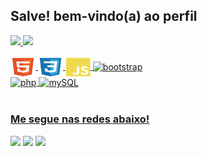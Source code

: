 ## Salve! bem-vindo(a) ao perfil

 <div>
  <a href="https://github.com/D1N0ssauron">
  <img height="180em" src="https://github-readme-stats.vercel.app/api?username=D1N0ssauron&show_icons=true&theme=tokyonight&include_all_commits=true&count_private=true"/> <img height="180em" src="https://github-readme-stats.vercel.app/api/top-langs/?username=D1N0ssauron&layout=compact&langs_count=6&theme=tokyonight"/>
</div>
<div style="display: inline_block"><br />
  <img align="center" alt="HTML" height="30" width="40" src="https://raw.githubusercontent.com/devicons/devicon/master/icons/html5/html5-original.svg">
  <img align="center" alt="CSS" height="30" width="40" src="https://raw.githubusercontent.com/devicons/devicon/master/icons/css3/css3-original.svg">
  <img align="center" alt="Js" height="30" width="40" src="https://raw.githubusercontent.com/devicons/devicon/master/icons/javascript/javascript-plain.svg">
   <img align="center" alt="bootstrap" height="30" width="40" src="https://cdn.jsdelivr.net/gh/devicons/devicon/icons/bootstrap/bootstrap-plain.svg" />
 <br />
  <img align="center" alt="php" height="30" width="40" src="https://cdn.jsdelivr.net/gh/devicons/devicon/icons/php/php-plain.svg" />
  <img align="center" alt="mySQL" height="30" width="40" src="https://cdn.jsdelivr.net/gh/devicons/devicon/icons/mysql/mysql-plain-wordmark.svg" />

          
</div>
 
 <br />
 
  ### Me segue nas redes abaixo!
 
<div> 
  <a href="https://instagram.com/dino_sauron" target="_blank"><img src="https://img.shields.io/badge/-Instagram-%23E4405F?style=for-the-badge&logo=instagram&logoColor=white" target="_blank"></a>
  <a href = "mailto:tiago.tiagorissetto@gmail.com"><img src="https://img.shields.io/badge/-Gmail-%23333?style=for-the-badge&logo=gmail&logoColor=white" target="_blank"></a>
  <a href="https://www.linkedin.com/in/tiago-rissetto-7a7752212" target="_blank"><img src="https://img.shields.io/badge/-LinkedIn-%230077B5?style=for-the-badge&logo=linkedin&logoColor=white" target="_blank"></a> 
  <!--<a href="https://discord.gg/D1N0ssauron#9153" target="_blank"><img src="https://img.shields.io/badge/Discord-7289DA?style=for-the-badge&logo=discord&logoColor=white" target="_blank"></a>-->
</div>
